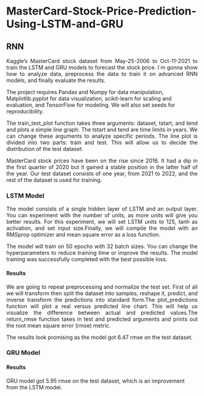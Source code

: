 # MasterCard-Stock-Price-Prediction-Using-LSTM-and-GRU


## RNN
<p align="justify">Kaggle’s MasterCard stock dataset from May-25-2006 to Oct-11-2021 to train the LSTM and GRU models to forecast the stock price. I´m gonna show how to analyze data, preprocess the data to train it on advanced RNN models, and finally evaluate the results.

The project requires Pandas and Numpy for data manipulation, Matplotlib.pyplot for data visualization, scikit-learn for scaling and evaluation, and TensorFlow for modeling. We will also set seeds for reproducibility.</p>

<p align="justify">
The train_test_plot function takes three arguments: dataset, tstart, and tend and plots a simple line graph. The tstart and tend are time limits in years. We can change these arguments to analyze specific periods. The line plot is divided into two parts: train and test. This will allow us to decide the distribution of the test dataset.</p>
<p align="justify">
MasterCard stock prices have been on the rise since 2016. It had a dip in the first quarter of 2020 but it gained a stable position in the latter half of the year. Our test dataset consists of one year, from 2021 to 2022, and the rest of the dataset is used for training.</p>


### LSTM Model
<p align="justify">The model consists of a single hidden layer of LSTM and an output layer. You can experiment with the number of units, as more units will give you better results. For this experiment, we will set LSTM units to 125, tanh as activation, and set input size.Finally, we will compile the model with an RMSprop optimizer and mean square error as a loss function.</p>

<p align="justify">The model will train on 50 epochs with 32 batch sizes. You can change the hyperparameters to reduce training time or improve the results. The model training was successfully completed with the best possible loss.</p>

#### Results
<p align="justify">
We are going to repeat preprocessing and normalize the test set. First of all we will transform then split the dataset into samples, reshape it, predict, and inverse transform the predictions into standard form.The plot_predictions function will plot a real versus predicted line chart. This will help us visualize the difference between actual and predicted values.The return_rmse function takes in test and predicted arguments and prints out the root mean square error (rmse) metric.</p>

The results look promising as the model got 6.47 rmse on the test dataset.

### GRU Model
#### Results
GRU model got 5.95 rmse on the test dataset, which is an improvement from the LSTM model.
